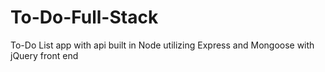 # To-Do-Full-Stack
To-Do List app with api built in Node utilizing Express and Mongoose with jQuery front end
